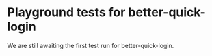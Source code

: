 # Playground tests for better-quick-login
We are still awaiting the first test run for better-quick-login.
